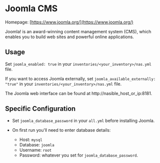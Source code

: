 # Joomla CMS

Homepage: [https://www.joomla.org/](https://www.joomla.org/)

Joomla! is an award-winning content management system (CMS), which enables you to build web sites and powerful online applications.

## Usage

Set `joomla_enabled: true` in your `inventories/<your_inventory>/nas.yml` file.

If you want to access Joomla externally, set `joomla_available_externally: "true"` in your `inventories/<your_inventory>/nas.yml` file.

The Joomla web interface can be found at http://nasible_host_or_ip:8181.

## Specific Configuration

  - Set `joomla_database_password` in your `all.yml` before installing Joomla.

  - On first run you'll need to enter database details:
    - Host: `mysql`
    - Database: `joomla`
    - Username: `root`
    - Password: whatever you set for `joomla_database_password`.